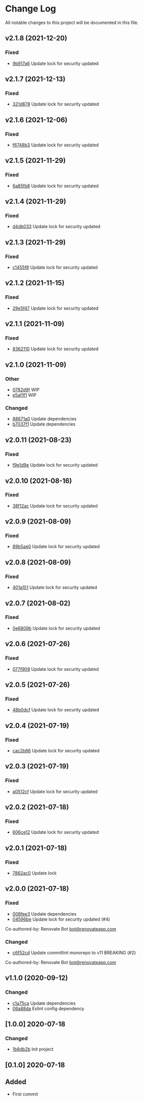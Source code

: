 # Change Log
All notable changes to this project will be documented in this file.

## v2.1.8 (2021-12-20)
### Fixed
- [9b917a6](https://github.com/fabulator/commitlint-config-fabulator/commit/9b917a6a773aa98b5a17bc00d377032df5d1ef31) Update lock for security updated

## v2.1.7 (2021-12-13)
### Fixed
- [321d878](https://github.com/fabulator/commitlint-config-fabulator/commit/321d8782b607e2f96eb6682e422d32c78d3a749a) Update lock for security updated

## v2.1.6 (2021-12-06)
### Fixed
- [f6748b3](https://github.com/fabulator/commitlint-config-fabulator/commit/f6748b33bf534f14ee4ba129085a4cf8f83d3c6b) Update lock for security updated

## v2.1.5 (2021-11-29)
### Fixed
- [6a85fb8](https://github.com/fabulator/commitlint-config-fabulator/commit/6a85fb8823bc9916bf42cc3c6a4dfcf39722469a) Update lock for security updated

## v2.1.4 (2021-11-29)
### Fixed
- [d4db033](https://github.com/fabulator/commitlint-config-fabulator/commit/d4db0336a2e3733cd11a985b95400823983638e1) Update lock for security updated

## v2.1.3 (2021-11-29)
### Fixed
- [c1455f8](https://github.com/fabulator/commitlint-config-fabulator/commit/c1455f8f6abe4a58c4c0d9e6e6102ca5377b32da) Update lock for security updated

## v2.1.2 (2021-11-15)
### Fixed
- [29e5f47](https://github.com/fabulator/commitlint-config-fabulator/commit/29e5f47c96887782df56b3c12b05f104f7166bd0) Update lock for security updated

## v2.1.1 (2021-11-09)
### Fixed
- [8362110](https://github.com/fabulator/commitlint-config-fabulator/commit/836211024d27a1d4a4c9d88c2ed94a7c9e8a81b7) Update lock for security updated

## v2.1.0 (2021-11-09)
### Other
- [0782d9f](https://github.com/fabulator/commitlint-config-fabulator/commit/0782d9f49455cc12e47dc2227b843b27d969110a) WIP
- [e5af1f1](https://github.com/fabulator/commitlint-config-fabulator/commit/e5af1f1d4d9376520964552ad23aaa4b6c6e9586) WIP

### Changed
- [88671a0](https://github.com/fabulator/commitlint-config-fabulator/commit/88671a00448149861cc7a7912d6596334eac2fa4) Update dependencies
- [b7037f1](https://github.com/fabulator/commitlint-config-fabulator/commit/b7037f133ee52a7a7611947bda7d853274514519) Update dependencies

## v2.0.11 (2021-08-23)
### Fixed
- [f9e1d9e](https://github.com/fabulator/commitlint-config-fabulator/commit/f9e1d9e419132231387fcaa429179fcd816fac89) Update lock for security updated

## v2.0.10 (2021-08-16)
### Fixed
- [38f12ac](https://github.com/fabulator/commitlint-config-fabulator/commit/38f12ac117892fbf9151b8594b4692b123484cb4) Update lock for security updated

## v2.0.9 (2021-08-09)
### Fixed
- [89b5ae0](https://github.com/fabulator/commitlint-config-fabulator/commit/89b5ae0fb18907d32a1620c7cbe4829aabd0ac51) Update lock for security updated

## v2.0.8 (2021-08-09)
### Fixed
- [401a151](https://github.com/fabulator/commitlint-config-fabulator/commit/401a151b73ac698c597bca1d8a0404dd971a9a02) Update lock for security updated

## v2.0.7 (2021-08-02)
### Fixed
- [0e6809b](https://github.com/fabulator/commitlint-config-fabulator/commit/0e6809bbeb2a41cdf6358e0b041b798d6e83ac6d) Update lock for security updated

## v2.0.6 (2021-07-26)
### Fixed
- [077f909](https://github.com/fabulator/commitlint-config-fabulator/commit/077f909a412eb8ee5d44dc7ea83c1977aaa0ade9) Update lock for security updated

## v2.0.5 (2021-07-26)
### Fixed
- [48b0dcf](https://github.com/fabulator/commitlint-config-fabulator/commit/48b0dcfe36b9f6365ab5903a9a30f27a7f5e9bb2) Update lock for security updated

## v2.0.4 (2021-07-19)
### Fixed
- [cac2b66](https://github.com/fabulator/commitlint-config-fabulator/commit/cac2b660501345b8a0d18305db7e019924dd3f00) Update lock for security updated

## v2.0.3 (2021-07-19)
### Fixed
- [a0512cf](https://github.com/fabulator/commitlint-config-fabulator/commit/a0512cf5bdbf31a31897d35889c09fa546d52e52) Update lock for security updated

## v2.0.2 (2021-07-18)
### Fixed
- [606ce12](https://github.com/fabulator/commitlint-config-fabulator/commit/606ce121699d1796ba3a47a690c93162d9895672) Update lock for security updated

## v2.0.1 (2021-07-18)
### Fixed
- [7862ac0](https://github.com/fabulator/commitlint-config-fabulator/commit/7862ac028d55b41b117abf52772278c233e13f7c) Update lock

## v2.0.0 (2021-07-18)
### Fixed
- [008fee3](https://github.com/fabulator/commitlint-config-fabulator/commit/008fee3b4db20aa4c4e3d3469790feed1f4ac125) Update dependencies
- [04596be](https://github.com/fabulator/commitlint-config-fabulator/commit/04596beaf8aad0819f485a037e41419ccdc0ff65) Update lock for security updated (#4)

Co-authored-by: Renovate Bot <bot@renovateapp.com>

### Changed
- [c6f52cd](https://github.com/fabulator/commitlint-config-fabulator/commit/c6f52cda48a9799c0dedd6dbdfdba9843abb99aa) Update commitlint monorepo to v11 BREAKING (#2)

Co-authored-by: Renovate Bot <bot@renovateapp.com>

## v1.1.0 (2020-09-12)
### Changed
- [c1a75ca](https://github.com/fabulator/commitlint-config-fabulator/commit/c1a75ca161c51130cffb2af49aadaef7f40b5485) Update dependencies
- [06a88da](https://github.com/fabulator/commitlint-config-fabulator/commit/06a88daf8e6120a5511281a2f54b96bc6be58a29) Eslint config dependency 

## [1.0.0] 2020-07-18
### Changed
- [1b8db2b](https://github.com/fabulator/commitlint-config-fabulator/commit/1b8db2b2d4068307d672e52240fa02fb45569f64) Init project

## [0.1.0] 2020-07-18
## Added
- First commit
